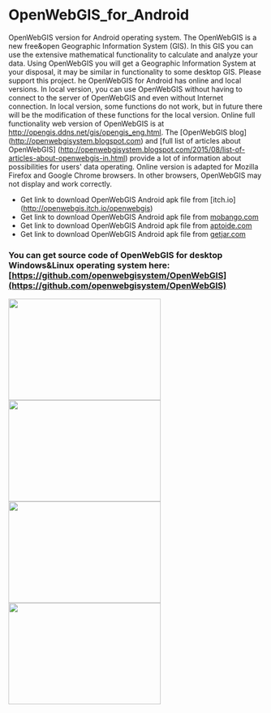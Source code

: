 # OpenWebGIS_for_Android
OpenWebGIS version for Android operating system. 
The OpenWebGIS is a new free&open Geographic Information System (GIS). 
In this GIS you can use the extensive mathematical functionality to calculate and analyze your data. 
Using OpenWebGIS you will get a Geographic Information System at your disposal, it may be similar in functionality to some desktop GIS. 
Please support this project. 
he OpenWebGIS for Android has online and local versions. 
In local version, you can use OpenWebGIS without having to connect to the server of OpenWebGIS and even without Internet connection.
In local version, some functions do not work, but in future there will be the modification of these functions for the local version. 
Online full functionality web version of OpenWebGIS is at http://opengis.ddns.net/gis/opengis_eng.html.
The [OpenWebGIS blog] (http://openwebgisystem.blogspot.com) and [full list of articles about OpenWebGIS] (http://openwebgisystem.blogspot.com/2015/08/list-of-articles-about-openwebgis-in.html) provide a lot of information about possibilities for users' data operating.
Online version is adapted for Mozilla Firefox and Google Chrome browsers. 
In other browsers, OpenWebGIS may not display and work correctly. 

* Get link to download OpenWebGIS Android apk file from [itch.io] (http://openwebgis.itch.io/openwebgis) 
* Get link to download OpenWebGIS Android apk file from [mobango.com](http://www.mobango.com/openwebgis/?cid=2016002&catid=11&frompage=search&firstdownload=1&pni=1#_=_)
* Get link to download OpenWebGIS Android apk file from [aptoide.com](http://openwebgis.store.aptoide.com/app/market/openwebgis_app.openwebgis/2/13385533/OpenWebGIS)
* Get link to download OpenWebGIS Android apk file from [getjar.com](http://www.getjar.com/mobile/870121/OpenWebGIS)
</p>

### You can get source code of OpenWebGIS for desktop Windows&Linux operating system here: [https://github.com/openwebgisystem/OpenWebGIS](https://github.com/openwebgisystem/OpenWebGIS)
<p align="left">
<img width="300" height="200" src="https://img.itch.io/aW1hZ2UvNDQ0OTUvMTkxOTYwLnBuZw==/original/C%2FSpld.png" />
<img width="300" height="200" src="https://img.itch.io/aW1hZ2UvNDQ0OTUvMTkxOTYxLnBuZw==/original/11kfvk.png" />
<img width="300" height="200" src="http://img.getjar.mobi/ss/86/870121.png" />
<img width="300" height="200" src="http://img.getjar.mobi/ss/86/870121_4.png" />
</p>
